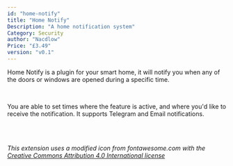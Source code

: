 ```yaml
---
id: "home-notify"
title: "Home Notify"
Description: "A home notification system"
Category: Security
author: "Nacdlow"
Price: "£3.49"
version: "v0.1"
---
```


Home Notify is a plugin for your smart home, it will notify you when
any of the doors or windows are opened during a specific time.

<br>

You are able to set times where the feature is active, and where you'd like to receive the notification. It supports Telegram and Email notifications.

<br>
<br>

*This extension uses a modified icon from fontawesome.com with the [Creative Commons Attribution 4.0 International license](https://fontawesome.com/license)*


<br>
<br>